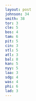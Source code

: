 ```yaml
---
layout: post
johnson: 34
smith: 38
tor: 3
cle: 5
bos: 4
tam: 6
pit: 5
cin: 3
stl: 5
atl: 3
bal: 8
kan: 5
nyy: 5
laa: 3
sdg: 4
was: 4
phi: 6
lad: 3
---
```

